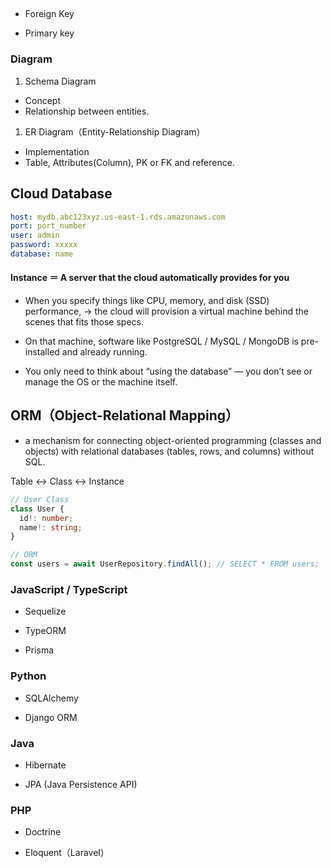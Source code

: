 ## 

* Foreign Key

* Primary key

### Diagram

1. Schema Diagram
* Concept
* Relationship between entities.

1. ER Diagram（Entity-Relationship Diagram）
* Implementation
* Table, Attributes(Column), PK or FK and reference.

## Cloud Database

```yaml
host: mydb.abc123xyz.us-east-1.rds.amazonaws.com
port: port_number
user: admin
password: xxxxx
database: name
```
#### Instance ＝ A server that the cloud automatically provides for you

* When you specify things like CPU, memory, and disk (SSD) performance,
→ the cloud will provision a virtual machine behind the scenes that fits those specs.

* On that machine, software like PostgreSQL / MySQL / MongoDB is pre-installed and already running.

* You only need to think about “using the database” — you don’t see or manage the OS or the machine itself.

## ORM（Object-Relational Mapping）
* a mechanism for connecting  object-oriented programming (classes and objects) with  relational databases (tables, rows, and columns) without SQL.

Table ↔ Class ↔ Instance

```ts
// User Class
class User {
  id!: number;
  name!: string;
}

// ORM
const users = await UserRepository.findAll(); // SELECT * FROM users;
```


### JavaScript / TypeScript

* Sequelize

* TypeORM

* Prisma

### Python

* SQLAlchemy

* Django ORM

### Java

* Hibernate

* JPA (Java Persistence API)

### PHP

* Doctrine

* Eloquent（Laravel）
